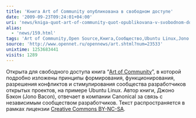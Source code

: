```yaml
---
title: 'Книга Art of Community опубликована в свободном доступе'
date: '2009-09-23T09:24:01+04:00'
uri: 'news/kniga-quot-art-of-community-quot-opublikovana-v-svobodnom-dostupe'
alias: 
  - 'news/159.html'
tags: 'Art of Community,Open Source,Книга,Сообщество,Ubuntu Linux,Jono Bacon'
source: 'http://www.opennet.ru/opennews/art.shtml?num=23533'
unixtime: 1253683441
visits: 1289
---
```

Открыта для свободного доступа книга “[Art of Community](http://www.artofcommunityonline.org/)”, в которой подробно изложены принципы формирования, функционирования, разрешения конфликтов и стимулирования сообщества разработчиков открытых проектов, на примере Ubuntu Linux. Автор книги, Джоно Бэкон (Jono Bacon), отвечает в компании Canonical за связь с независимым сообществом разработчиков. Текст распространяется в рамках лицензии [Creative Commons BY-NC-SA](http://creativecommons.org/licenses/by-nc-sa/3.0/).
